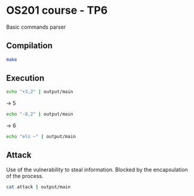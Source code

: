 # OS201 course - TP6

Basic commands parser

## Compilation

```bash
make
```

## Execution

```bash
echo "+3,2" | output/main
```

-> 5

```bash
echo "-8,2" | output/main
```

-> 6

```bash
echo "els ~" | output/main
```

## Attack

Use of the vulnerability to steal information. Blocked by the encapsulation of the process.

```bash
cat attack | output/main 
```
